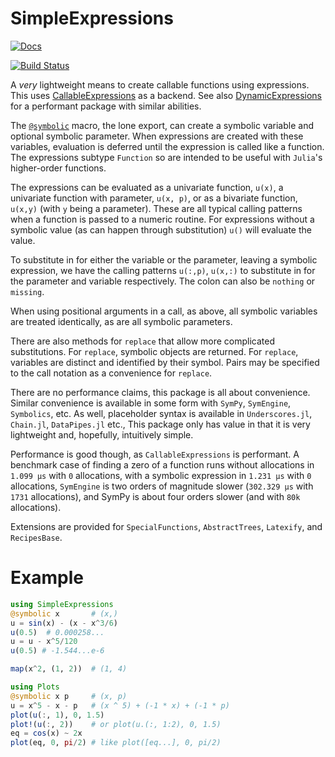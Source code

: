 # SimpleExpressions

[![Docs](https://img.shields.io/badge/docs-dev-blue.svg)](https://jverzani.github.io/SimpleExpressions.jl/dev)

[![Build Status](https://github.com/jverzani/SimpleExpressions.jl/actions/workflows/CI.yml/badge.svg?branch=main)](https://github.com/jverzani/SimpleExpressions.jl/actions/workflows/CI.yml?query=branch%3Amain)


A *very* lightweight means to create callable functions using expressions. This uses  [CallableExpressions](https://juliahub.com/ui/Packages/General/SimpleExpressions) as a backend. See also  [DynamicExpressions](https://juliahub.com/ui/Packages/General/DynamicExpressions) for a performant package with similar abilities.

The [`@symbolic`](@ref) macro, the lone export, can create a symbolic variable and optional symbolic parameter. When expressions are created with these variables, evaluation is deferred until the expression is called like a function. The expressions subtype `Function` so are intended to be useful with `Julia`'s higher-order functions.

The expressions can be evaluated as a univariate function, `u(x)`, a univariate function with parameter, `u(x, p)`, or as a bivariate function, `u(x,y)` (with `y` being a parameter). These are all typical calling patterns when a function is passed to a numeric routine.  For expressions without a symbolic value (as can happen through substitution) `u()` will evaluate the value.

To substitute in for either the variable or the parameter, leaving a symbolic expression, we have the calling patterns `u(:,p)`, `u(x,:)` to substitute in for the parameter and variable respectively. The colon can also be `nothing` or `missing`.

When using positional arguments in a  call, as above, all symbolic variables are treated identically, as are all symbolic parameters.

There are also methods for `replace` that allow more complicated substitutions. For `replace`, symbolic objects are returned. For `replace`, variables are distinct and identified by their symbol. Pairs may be specified to the call notation as a convenience for `replace`.

There are no performance claims, this package is all about convenience.  Similar convenience is available in some form with `SymPy`, `SymEngine`, `Symbolics`, etc. As well, placeholder syntax is available in `Underscores.jl`, `Chain.jl`, `DataPipes.jl` etc., This package only has value in that it is very lightweight and, hopefully, intuitively simple.

Performance is good though, as `CallableExpressions` is performant. A benchmark case of finding a zero of a function runs without allocations in `1.099 μs` with `0` allocations, with a symbolic expression in  `1.231 μs` with `0` allocations, `SymEngine` is two orders of magnitude slower (`302.329 μs` with `1731` allocations), and SymPy is about four orders slower (and with `80k` allocations).

Extensions are provided for `SpecialFunctions`, `AbstractTrees`, `Latexify`, and `RecipesBase`.

# Example

```julia
using SimpleExpressions
@symbolic x       # (x,)
u = sin(x) - (x - x^3/6)
u(0.5)  # 0.000258...
u = u - x^5/120
u(0.5) # -1.544...e-6
```

```julia
map(x^2, (1, 2))  # (1, 4)
```

```julia
using Plots
@symbolic x p     # (x, p)
u = x^5 - x - p   # (x ^ 5) + (-1 * x) + (-1 * p)
plot(u(:, 1), 0, 1.5)
plot!(u(:, 2))    # or plot(u.(:, 1:2), 0, 1.5)
eq = cos(x) ~ 2x
plot(eq, 0, pi/2) # like plot([eq...], 0, pi/2)
```
